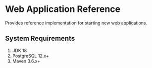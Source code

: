 # Web Application Reference
Provides reference implementation for starting new web applications.

## System Requirements

1. JDK 18
2. PostgreSQL 12.x+
3. Maven 3.6.x+
